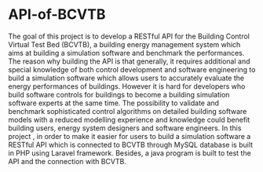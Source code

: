 API-of-BCVTB
============

The goal of this project is to develop a RESTful API for the Building Control Virtual Test Bed (BCVTB), a building energy management system which aims at building a simulation software and benchmark the performances. The reason why building the API is that generally, it requires additional and special knowledge of both control development and software engineering to build a simulation software which allows users to accurately evaluate the energy performances of buildings. However it is hard for developers who build software controls for buildings to become a building simulation software experts at the same time. The possibility to validate and benchmark sophisticated control algorithms on detailed building software models with a reduced modelling experience and knowledge could benefit building users, energy system designers and software engineers.  In this project , in order to make it easier for users to build a simulation software a RESTful API which is connected to BCVTB through MySQL database is built in PHP using Laravel framework. Besides, a java program is built to test the API and the connection with BCVTB.
